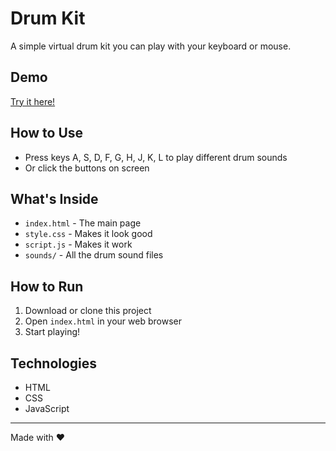 # Drum Kit

A simple virtual drum kit you can play with your keyboard or mouse.

## Demo

[Try it here!](https://anggunazkiyah.github.io/Drum-Kit/)

## How to Use

- Press keys A, S, D, F, G, H, J, K, L to play different drum sounds
- Or click the buttons on screen

## What's Inside

- `index.html` - The main page
- `style.css` - Makes it look good
- `script.js` - Makes it work
- `sounds/` - All the drum sound files

## How to Run

1. Download or clone this project
2. Open `index.html` in your web browser
3. Start playing!

## Technologies

- HTML
- CSS  
- JavaScript

---

Made with ❤️
